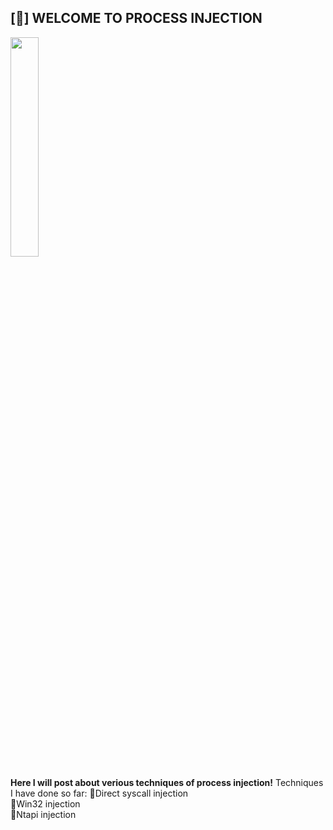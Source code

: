 
##  [🔶] WELCOME TO PROCESS INJECTION

<img width="30%" src="https://static.wikia.nocookie.net/hollowknight/images/5/5c/Char_shade.png/revision/latest/scale-to-width-down/250?cb=20190405191007"> 

**Here I will post about verious techniques of process injection!**
Techniques I have done so far:
  🔸Direct syscall injection<br>
  🔸Win32 injection<br>
  🔸Ntapi injection<br>
  
